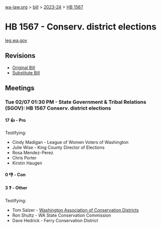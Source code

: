 [wa-law.org](/) > [bill](/bill/) > [2023-24](/bill/2023-24/) > [HB 1567](/bill/2023-24/hb/1567/)

# HB 1567 - Conserv. district elections
[leg.wa.gov](https://app.leg.wa.gov/billsummary?BillNumber=1567&Year=2023&Initiative=false)

## Revisions
* [Original Bill](1/)
* [Substitute Bill](S/)

## Meetings
### Tue 02/07 01:30 PM - State Government & Tribal Relations (SGOV): HB 1567 Conserv. district elections
#### 17 👍 - Pro
Testifying:
* Cindy Madigan - League of Women Voters of Washington
* Julie Wise - King County Director of Elections
* Rosa Mendez-Perez
* Chris Porter
* Kirstin Haugen

#### 0 👎 - Con

#### 3 ❓ - Other
Testifying:
* Tom Salzer - [Washington Association of Conservation Districts](/org/washington_association_of_conservation_districts/)
* Ron Shultz - WA State Conservation Commission
* Dave Hedrick - Ferry Conservation District
